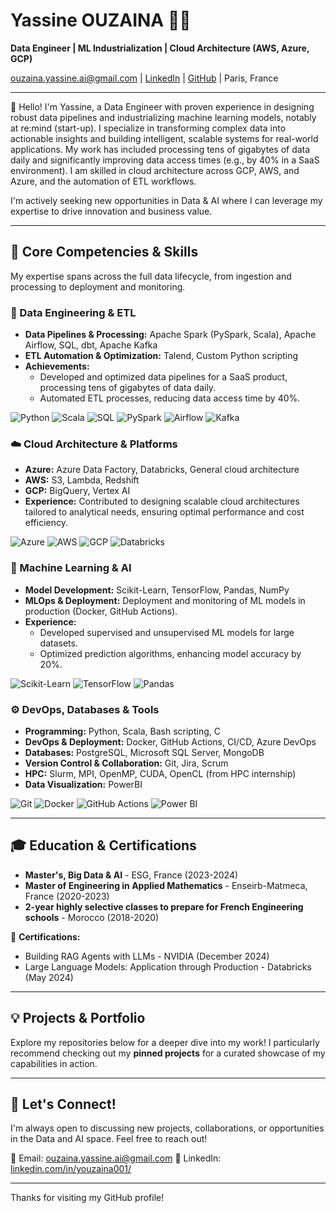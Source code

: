 # Yassine OUZAINA 👨‍💻
**Data Engineer | ML Industrialization | Cloud Architecture (AWS, Azure, GCP)**

[ouzaina.yassine.ai@gmail.com](mailto:ouzaina.yassine.ai@gmail.com) | [LinkedIn](https://linkedin.com/in/youzaina001/) | [GitHub](https://github.com/youzaina001) | Paris, France

---

👋 Hello! I'm Yassine, a Data Engineer with proven experience in designing robust data pipelines and industrializing machine learning models, notably at re:mind (start-up). I specialize in transforming complex data into actionable insights and building intelligent, scalable systems for real-world applications. My work has included processing tens of gigabytes of data daily and significantly improving data access times (e.g., by 40% in a SaaS environment). I am skilled in cloud architecture across GCP, AWS, and Azure, and the automation of ETL workflows.

I'm actively seeking new opportunities in Data & AI where I can leverage my expertise to drive innovation and business value.

---

## 🚀 Core Competencies & Skills

My expertise spans across the full data lifecycle, from ingestion and processing to deployment and monitoring.

### 🔧 Data Engineering & ETL
* **Data Pipelines & Processing:** Apache Spark (PySpark, Scala), Apache Airflow, SQL, dbt, Apache Kafka
* **ETL Automation & Optimization:** Talend, Custom Python scripting
* **Achievements:**
    * Developed and optimized data pipelines for a SaaS product, processing tens of gigabytes of data daily.
    * Automated ETL processes, reducing data access time by 40%.

![Python](https://img.shields.io/badge/Python-3776AB?style=for-the-badge&logo=python&logoColor=white)
![Scala](https://img.shields.io/badge/Scala-DC322F?style=for-the-badge&logo=scala&logoColor=white)
![SQL](https://img.shields.io/badge/SQL-4479A1?style=for-the-badge&logo=sqlite&logoColor=white)
![PySpark](https://img.shields.io/badge/Apache_Spark-E25A1C?style=for-the-badge&logo=apachespark&logoColor=white)
![Airflow](https://img.shields.io/badge/Apache_Airflow-017CEE?style=for-the-badge&logo=apacheairflow&logoColor=white)
![Kafka](https://img.shields.io/badge/Apache_Kafka-231F20?style=for-the-badge&logo=apachekafka&logoColor=white)

### ☁️ Cloud Architecture & Platforms
* **Azure:** Azure Data Factory, Databricks, General cloud architecture
* **AWS:** S3, Lambda, Redshift
* **GCP:** BigQuery, Vertex AI
* **Experience:** Contributed to designing scalable cloud architectures tailored to analytical needs, ensuring optimal performance and cost efficiency.

![Azure](https://img.shields.io/badge/Microsoft_Azure-0078D4?style=for-the-badge&logo=microsoftazure&logoColor=white)
![AWS](https://img.shields.io/badge/AWS-232F3E?style=for-the-badge&logo=amazonaws&logoColor=white)
![GCP](https://img.shields.io/badge/Google_Cloud-4285F4?style=for-the-badge&logo=googlecloud&logoColor=white)
![Databricks](https://img.shields.io/badge/Databricks-FF3621?style=for-the-badge&logo=databricks&logoColor=white)

### 🧠 Machine Learning & AI
* **Model Development:** Scikit-Learn, TensorFlow, Pandas, NumPy
* **MLOps & Deployment:** Deployment and monitoring of ML models in production (Docker, GitHub Actions).
* **Experience:**
    * Developed supervised and unsupervised ML models for large datasets.
    * Optimized prediction algorithms, enhancing model accuracy by 20%.

![Scikit-Learn](https://img.shields.io/badge/scikit_learn-F7931E?style=for-the-badge&logo=scikitlearn&logoColor=white)
![TensorFlow](https://img.shields.io/badge/TensorFlow-FF6F00?style=for-the-badge&logo=tensorflow&logoColor=white)
![Pandas](https://img.shields.io/badge/Pandas-150458?style=for-the-badge&logo=pandas&logoColor=white)

### ⚙️ DevOps, Databases & Tools
* **Programming:** Python, Scala, Bash scripting, C
* **DevOps & Deployment:** Docker, GitHub Actions, CI/CD, Azure DevOps
* **Databases:** PostgreSQL, Microsoft SQL Server, MongoDB
* **Version Control & Collaboration:** Git, Jira, Scrum
* **HPC:** Slurm, MPI, OpenMP, CUDA, OpenCL  (from HPC internship)
* **Data Visualization:** PowerBI

![Git](https://img.shields.io/badge/Git-F05032?style=for-the-badge&logo=git&logoColor=white)
![Docker](https://img.shields.io/badge/Docker-2496ED?style=for-the-badge&logo=docker&logoColor=white)
![GitHub Actions](https://img.shields.io/badge/GitHub_Actions-2088FF?style=for-the-badge&logo=githubactions&logoColor=white)
![Power BI](https://img.shields.io/badge/Power_BI-F2C811?style=for-the-badge&logo=powerbi&logoColor=black)

---

## 🎓 Education & Certifications

* **Master's, Big Data & AI** - ESG, France (2023-2024)
* **Master of Engineering in Applied Mathematics** - Enseirb-Matmeca, France (2020-2023)
* **2-year highly selective classes to prepare for French Engineering schools** - Morocco (2018-2020)

📜 **Certifications:**
* Building RAG Agents with LLMs - NVIDIA (December 2024)
* Large Language Models: Application through Production - Databricks (May 2024)

---

## 💡 Projects & Portfolio

Explore my repositories below for a deeper dive into my work! I particularly recommend checking out my **pinned projects** for a curated showcase of my capabilities in action.

---

## 🌟 Let's Connect!

I'm always open to discussing new projects, collaborations, or opportunities in the Data and AI space. Feel free to reach out!

📧 Email: [ouzaina.yassine.ai@gmail.com](mailto:ouzaina.yassine.ai@gmail.com)
🔗 LinkedIn: [linkedin.com/in/youzaina001/](https://www.linkedin.com/in/youzaina001/)

---

Thanks for visiting my GitHub profile!
